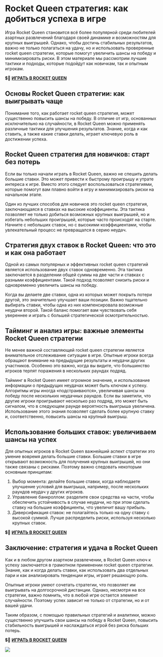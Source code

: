 # Rocket Queen стратегия: как добиться успеха в игре

Игра Rocket Queen становится всё более популярной среди любителей азартных развлечений благодаря своей динамике и возможностям для крупных выигрышей. Однако, чтобы достичь стабильных результатов, важно не только полагаться на удачу, но и использовать проверенные rocket queen стратегии, которые помогут увеличить шансы на победу и минимизировать риски. В этом материале мы рассмотрим лучшие тактики и подходы, которые подойдут как новичкам, так и опытным игрокам.

💲🎰 [**ИГРАТЬ В ROCKET QUEEN**](https://clck.ru/3FngNT "**ИГРАТЬ В ROCKET QUEEN**")

## Основы Rocket Queen стратегии: как выигрывать чаще

Понимание того, как работает rocket queen стратегия, может существенно повысить шансы на победу. В отличие от игр, основанных исключительно на случайности, в Rocket Queen можно применять различные тактики для улучшения результатов. Знание, когда и как ставить, а также какие ставки делать, играет ключевую роль в достижении успеха.

## Rocket Queen стратегия для новичков: старт без потерь

Если вы только начали играть в Rocket Queen, важно не спешить делать большие ставки. Это может привести к быстрому проигрышу и утрате интереса к игре. Вместо этого следует воспользоваться стратегиями, которые помогут вам плавно войти в игру и минимизировать риски на начальном этапе.

Один из лучших способов для новичков это rocket queen стратегия, заключающаяся в ставках на высокие коэффициенты. Эта тактика позволяет не только добиться возможных крупных выигрышей, но и избегать небольших проигрышей, которые часто происходят на старте. Начните с небольших ставок, но с высокими коэффициентами, чтобы увлекательный процесс не превращался в серию неудач.

## Стратегия двух ставок в Rocket Queen: что это и как она работает

Одной из самых популярных и эффективных rocket queen стратегий является использование двух ставок одновременно. Эта тактика заключается в разделении общей суммы на две части и ставках с разными коэффициентами. Такой подход позволяет снизить риски и одновременно увеличить шансы на победу.

Когда вы делаете две ставки, одна из которых может покрыть потери другой, это значительно улучшает ваши позиции. Важно тщательно выбирать ставки, чтобы одна из них компенсировала возможные неудачи второй. Такой баланс помогает вам чувствовать себя увереннее и играть с большей стратегической осмотрительностью.

## Тайминг и анализ игры: важные элементы Rocket Queen стратегии

Не менее важной составляющей rocket queen стратегии является внимательное отслеживание ситуации в игре. Опытные игроки всегда обращают внимание на предыдущие результаты и неудачи других участников. Особенно это важно, когда вы видите, что большинство игроков терпят поражения в нескольких раундах подряд.

Тайминг в Rocket Queen имеет огромное значение, и использование информации о предыдущих неудачах может быть ключом к успеху. Алгоритмы игры иногда «подстраиваются», увеличивая шансы на победу после нескольких неудачных раундов. Если вы заметили, что другие игроки проигрывают несколько раз подряд, это может быть сигналом, что в следующем раунде вероятность выигрыша увеличена. Использование этого знания позволяет сделать более крупную ставку и, соответственно, повысить шансы на крупный выигрыш.

## Использование больших ставок: увеличиваем шансы на успех

Для опытных игроков в Rocket Queen важнейший аспект стратегии это умение вовремя делать большие ставки. Большие ставки в игре открывают возможность для получения крупных выигрышей, но они также связаны с рисками. Поэтому важно следовать некоторым основным принципам:

1. Выбор момента: делайте большие ставки, когда наблюдаете улучшение условий для выигрыша, например, после нескольких раундов неудач у других игроков.
2. Управление банкроллом: разделите свои средства на части, чтобы обеспечить устойчивость в случае неудачи, но при этом сделать ставку на большие коэффициенты, что увеличит вашу прибыль.
3. Диверсификация ставок: не полагайтесь только на одну ставку с высокой суммой. Лучше распределить риски, используя несколько крупных ставок.

💲🎰 [**ИГРАТЬ В ROCKET QUEEN**](https://clck.ru/3FngNT "**ИГРАТЬ В ROCKET QUEEN**")

## Заключение: стратегия и удача в Rocket Queen

Как и в любом другом азартном развлечении, в Rocket Queen ключ к успеху заключается в грамотном применении rocket queen стратегии. Знание, как и когда делать ставки, как использовать два отдельных пари и как анализировать тенденции игры, играет решающую роль.

Опытные игроки умеют сочетать стратегии, что позволяет им выигрывать на долгосрочной дистанции. Однако, несмотря на все стратегии, важно помнить, что в любой игре остается элемент случайности. Поэтому успех зависит не только от стратегии, но и от вашей удачи.

Таким образом, с помощью правильных стратегий и аналитики, можно существенно улучшить свои шансы на победу в Rocket Queen, повысить стабильность выигрышей и наслаждаться игрой без риска больших потерь.

💲🎰 [**ИГРАТЬ В ROCKET QUEEN**](https://clck.ru/3FngNT "**ИГРАТЬ В ROCKET QUEEN**")

[![](https://i.ibb.co/dPzGQnC/Spins-Queen.jpg)](https://clck.ru/3FngNT)
